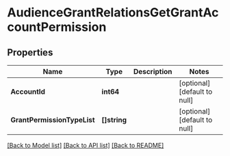 # AudienceGrantRelationsGetGrantAccountPermission

## Properties
Name | Type | Description | Notes
------------ | ------------- | ------------- | -------------
**AccountId** | **int64** |  | [optional] [default to null]
**GrantPermissionTypeList** | **[]string** |  | [optional] [default to null]

[[Back to Model list]](../README.md#documentation-for-models) [[Back to API list]](../README.md#documentation-for-api-endpoints) [[Back to README]](../README.md)


